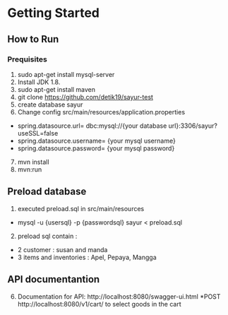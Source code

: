# Getting Started

## How to Run
### Prequisites
1. sudo apt-get install mysql-server
2. Install JDK 1.8. 
3. sudo apt-get install maven
3. git clone https://github.com/detik19/sayur-test
4. create database sayur
5. Change config src/main/resources/application.properties
* spring.datasource.url= dbc:mysql://{your database url}:3306/sayur?useSSL=false
* spring.datasource.username= {your mysql username}
* spring.datasource.password= {your mysql password}
7. mvn install 
8. mvn:run
## Preload database
1. executed preload.sql in src/main/resources
* mysql -u {usersql} -p {passwordsql} sayur  < preload.sql
2. preload sql contain : 
* 2 customer : susan and manda
* 3 items and inventories : Apel, Pepaya, Mangga
## API documentantion
6. Documentation for API: http://localhost:8080/swagger-ui.html
*POST http://localhost:8080/v1/cart/ to select goods in the cart
 

